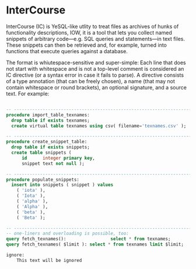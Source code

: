 



# InterCourse

InterCourse (IC) is YeSQL-like utlity to treat files as archives of hunks of functionality descriptions, IOW, it
is a tool that lets you collect named snippets of arbitrary code—e.g. SQL queries and statements—in text
files. These snippets can then be retrieved and, for example, turned into functions that execute
queries against a database.

The format is whiutespace-sensitive and super-simple: Each line that does not start with whitespace and is
not a top-level comment is considered an IC directive (or a syntax error in case it fails to parse). A
directive consists of a type annotation (that can be freely chosen), a name (that may not contain whitespace
or round brackets), an optional signature, and a source text. For example:

```sql

-- ---------------------------------------------------------------------------------------------------------
procedure import_table_texnames:
  drop table if exists texnames;
  create virtual table texnames using csv( filename='texnames.csv' );

-- ---------------------------------------------------------------------------------------------------------
procedure create_snippet_table:
  drop table if exists snippets;
  create table snippets (
      id      integer primary key,
      snippet text not null );

-- ---------------------------------------------------------------------------------------------------------
procedure populate_snippets:
  insert into snippets ( snippet ) values
    ( 'iota' ),
    ( 'Iota' ),
    ( 'alpha' ),
    ( 'Alpha' ),
    ( 'beta' ),
    ( 'Beta' );

-- ---------------------------------------------------------------------------------------------------------
-- one-liners and overloading is possible, too:
query fetch_texnames(): 				select * from texnames;
query fetch_texnames( $limit ): select * from texnames limit $limit;

ignore:
	This text will be ignored
```

